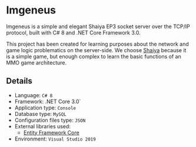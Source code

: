 # Imgeneus

Imgeneus is a simple and elegant Shaiya EP3 socket server over the TCP/IP protocol, built with C# 8 and .NET Core Framework 3.0.

This project has been created for learning purposes about the network and game logic problematics on the server-side.
We choose [Shaiya](https://shaiya.fandom.com/wiki/Main_Page) because  it is a simple game, but enough complex to learn the basic functions of an MMO game architecture.

## Details
- Language:	`C# 8`
- Framework:	.NET Core 3.0`
- Application type:	`Console`
- Database type: `MySQL`
- Configuration files type: `JSON`
- External libraries used:
	- [Entity Framework Core](https://github.com/aspnet/EntityFrameworkCore)
- Environment: `Visual Studio 2019`
